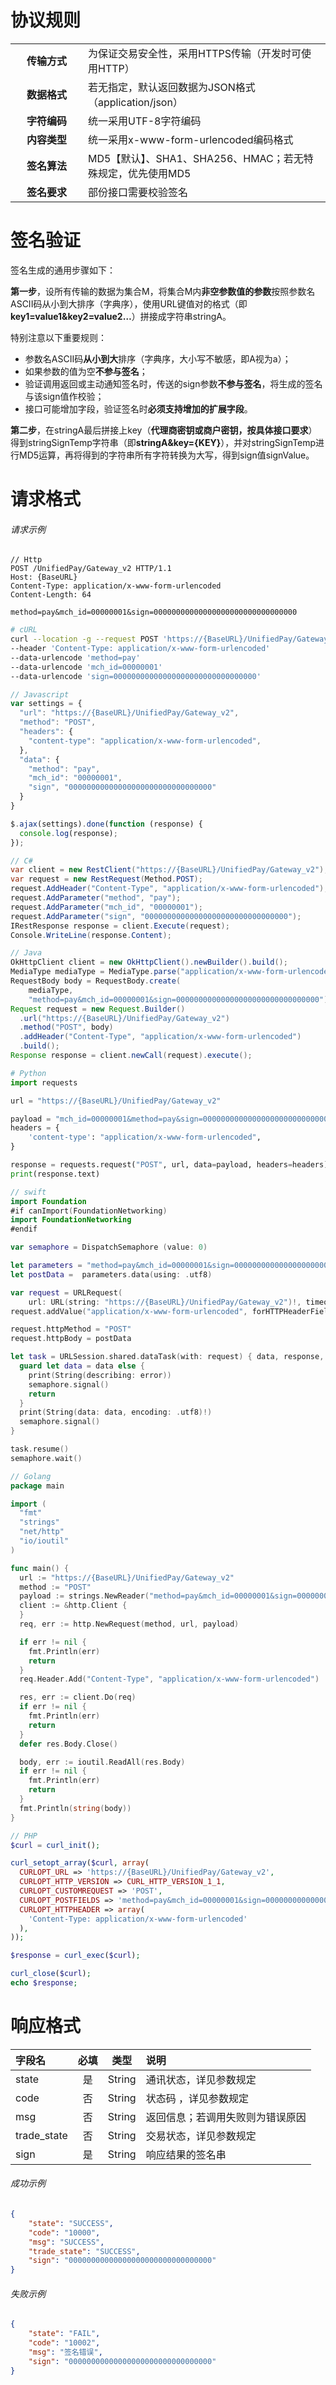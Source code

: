 # 协议规则

<table class="table table-bordered table-striped table-condensed">
    <tr>
        <td style="width: 100px; text-align: center; font-weight: 700;">传输方式</td>
        <td>为保证交易安全性，采用HTTPS传输（开发时可使用HTTP）</td>
    </tr>
    <tr>
        <td style="width: 100px; text-align: center; font-weight: 700;">数据格式</td>
        <td>若无指定，默认返回数据为JSON格式（application/json）</td>
    </tr>
    <tr>
        <td style="width: 100px; text-align: center; font-weight: 700;">字符编码</td>
        <td>统一采用UTF-8字符编码</td>
    </tr>
    <tr>
        <td style="width: 100px; text-align: center; font-weight: 700;">内容类型</td>
        <td>统一采用x-www-form-urlencoded编码格式</td>
    </tr>
    <tr>
        <td style="width: 100px; text-align: center; font-weight: 700;">签名算法</td>
        <td>MD5【默认】、SHA1、SHA256、HMAC；若无特殊规定，优先使用MD5</td>
    </tr>
    <tr>
        <td style="width: 100px; text-align: center; font-weight: 700;">签名要求</td>
        <td>部份接口需要校验签名</td>
    </tr>
</table>

# 签名验证

签名生成的通用步骤如下：

**第一步**，设所有传输的数据为集合M，将集合M内**非空参数值的参数**按照参数名ASCII码从小到大排序（字典序），使用URL键值对的格式（即**key1=value1&key2=value2…**）拼接成字符串stringA。

特别注意以下重要规则：

* 参数名ASCII码**从小到大**排序（字典序，大小写不敏感，即A视为a）；
* 如果参数的值为空**不参与签名**；
* 验证调用返回或主动通知签名时，传送的sign参数**不参与签名**，将生成的签名与该sign值作校验；
* 接口可能增加字段，验证签名时**必须支持增加的扩展字段**。

**第二步**，在stringA最后拼接上key（**代理商密钥或商户密钥，按具体接口要求**）得到stringSignTemp字符串（即**stringA&key={KEY}**），并对stringSignTemp进行MD5运算，再将得到的字符串所有字符转换为大写，得到sign值signValue。

# 请求格式

###### 请求示例

```http
// Http
POST /UnifiedPay/Gateway_v2 HTTP/1.1
Host: {BaseURL}
Content-Type: application/x-www-form-urlencoded
Content-Length: 64

method=pay&mch_id=00000001&sign=00000000000000000000000000000000
```

```bash
# cURL
curl --location -g --request POST 'https://{BaseURL}/UnifiedPay/Gateway_v2'
--header 'Content-Type: application/x-www-form-urlencoded'
--data-urlencode 'method=pay'
--data-urlencode 'mch_id=00000001'
--data-urlencode 'sign=00000000000000000000000000000000'
```

```js
// Javascript
var settings = {
  "url": "https://{BaseURL}/UnifiedPay/Gateway_v2",
  "method": "POST",
  "headers": {
    "content-type": "application/x-www-form-urlencoded",
  },
  "data": {
    "method": "pay",
    "mch_id": "00000001",
    "sign", "00000000000000000000000000000000"
  }
}

$.ajax(settings).done(function (response) {
  console.log(response);
});
```

```csharp
// C#
var client = new RestClient("https://{BaseURL}/UnifiedPay/Gateway_v2");
var request = new RestRequest(Method.POST);
request.AddHeader("Content-Type", "application/x-www-form-urlencoded");
request.AddParameter("method", "pay");
request.AddParameter("mch_id", "00000001");
request.AddParameter("sign", "00000000000000000000000000000000");
IRestResponse response = client.Execute(request);
Console.WriteLine(response.Content);
```

```java
// Java
OkHttpClient client = new OkHttpClient().newBuilder().build();
MediaType mediaType = MediaType.parse("application/x-www-form-urlencoded");
RequestBody body = RequestBody.create(
    mediaType, 
    "method=pay&mch_id=00000001&sign=00000000000000000000000000000000");
Request request = new Request.Builder()
  .url("https://{BaseURL}/UnifiedPay/Gateway_v2")
  .method("POST", body)
  .addHeader("Content-Type", "application/x-www-form-urlencoded")
  .build();
Response response = client.newCall(request).execute();
```

```py
# Python
import requests

url = "https://{BaseURL}/UnifiedPay/Gateway_v2"

payload = "mch_id=00000001&method=pay&sign=00000000000000000000000000000000"
headers = {
    'content-type': "application/x-www-form-urlencoded",
}

response = requests.request("POST", url, data=payload, headers=headers)
print(response.text)
```

```swift
// swift
import Foundation
#if canImport(FoundationNetworking)
import FoundationNetworking
#endif

var semaphore = DispatchSemaphore (value: 0)

let parameters = "method=pay&mch_id=00000001&sign=00000000000000000000000000000000"
let postData =  parameters.data(using: .utf8)

var request = URLRequest(
    url: URL(string: "https://{BaseURL}/UnifiedPay/Gateway_v2")!, timeoutInterval: Double.infinity)
request.addValue("application/x-www-form-urlencoded", forHTTPHeaderField: "Content-Type")

request.httpMethod = "POST"
request.httpBody = postData

let task = URLSession.shared.dataTask(with: request) { data, response, error in 
  guard let data = data else {
    print(String(describing: error))
    semaphore.signal()
    return
  }
  print(String(data: data, encoding: .utf8)!)
  semaphore.signal()
}

task.resume()
semaphore.wait()
```

```go
// Golang
package main

import (
  "fmt"
  "strings"
  "net/http"
  "io/ioutil"
)

func main() {
  url := "https://{BaseURL}/UnifiedPay/Gateway_v2"
  method := "POST"
  payload := strings.NewReader("method=pay&mch_id=00000001&sign=00000000000000000000000000000000")
  client := &http.Client {
  }
  req, err := http.NewRequest(method, url, payload)

  if err != nil {
    fmt.Println(err)
    return
  }
  req.Header.Add("Content-Type", "application/x-www-form-urlencoded")

  res, err := client.Do(req)
  if err != nil {
    fmt.Println(err)
    return
  }
  defer res.Body.Close()

  body, err := ioutil.ReadAll(res.Body)
  if err != nil {
    fmt.Println(err)
    return
  }
  fmt.Println(string(body))
}
```

```php
// PHP
$curl = curl_init();

curl_setopt_array($curl, array(
  CURLOPT_URL => 'https://{BaseURL}/UnifiedPay/Gateway_v2',
  CURLOPT_HTTP_VERSION => CURL_HTTP_VERSION_1_1,
  CURLOPT_CUSTOMREQUEST => 'POST',
  CURLOPT_POSTFIELDS => 'method=pay&mch_id=00000001&sign=00000000000000000000000000000000',
  CURLOPT_HTTPHEADER => array(
    'Content-Type: application/x-www-form-urlencoded'
  ),
));

$response = curl_exec($curl);

curl_close($curl);
echo $response;

```

# 响应格式

| **字段名** | **必填** | **类型** | **说明** |
| :--- | :---: | :---: | :--- |
| state | 是 | String | 通讯状态，详见参数规定 |
| code | 否 | String | 状态码 ，详见参数规定 |
| msg | 否 | String | 返回信息；若调用失败则为错误原因 |
| trade_state | 否 | String | 交易状态，详见参数规定 |
| sign | 是 | String | 响应结果的签名串 |

###### 成功示例

```json
{
    "state": "SUCCESS",
    "code": "10000",
    "msg": "SUCCESS",
    "trade_state": "SUCCESS",
    "sign": "00000000000000000000000000000000"
}
```

###### 失败示例

```json
{
    "state": "FAIL",
    "code": "10002",
    "msg": "签名错误",
    "sign": "00000000000000000000000000000000"
}
```
